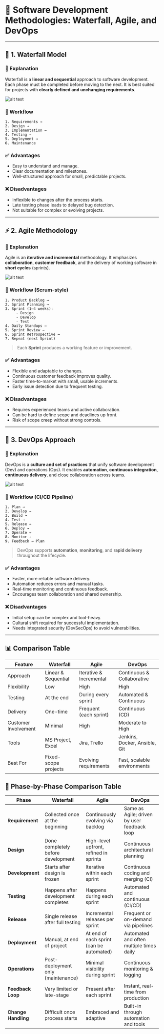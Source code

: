 # 📘 Software Development Methodologies: Waterfall, Agile, and DevOps

---

## 🌊 1. Waterfall Model

### 🔹 Explanation
Waterfall is a **linear and sequential** approach to software development. Each phase must be completed before moving to the next. It is best suited for projects with **clearly defined and unchanging requirements**.

![alt text](image.png)

### 🔁 Workflow
```
1. Requirements → 
2. Design → 
3. Implementation → 
4. Testing → 
5. Deployment → 
6. Maintenance
```

### ✅ Advantages
- Easy to understand and manage.
- Clear documentation and milestones.
- Well-structured approach for small, predictable projects.

### ❌ Disadvantages
- Inflexible to changes after the process starts.
- Late testing phase leads to delayed bug detection.
- Not suitable for complex or evolving projects.

---

## ⚡ 2. Agile Methodology

### 🔹 Explanation
Agile is an **iterative and incremental** methodology. It emphasizes **collaboration**, **customer feedback**, and the delivery of working software in **short cycles** (sprints).

![alt text](image-1.png)

### 🔁 Workflow (Scrum-style)
```
1. Product Backlog → 
2. Sprint Planning → 
3. Sprint (1–4 weeks):
     - Design
     - Develop
     - Test
4. Daily Standups → 
5. Sprint Review → 
6. Sprint Retrospective → 
7. Repeat (next Sprint)
```

> Each **Sprint** produces a working feature or improvement.

### ✅ Advantages
- Flexible and adaptable to changes.
- Continuous customer feedback improves quality.
- Faster time-to-market with small, usable increments.
- Early issue detection due to frequent testing.

### ❌ Disadvantages
- Requires experienced teams and active collaboration.
- Can be hard to define scope and deadlines up front.
- Risk of scope creep without strong controls.

---

## 🚀 3. DevOps Approach

### 🔹 Explanation
DevOps is a **culture and set of practices** that unify software development (Dev) and operations (Ops). It enables **automation**, **continuous integration**, **continuous delivery**, and close collaboration across teams.

![alt text](image-2.png)

### 🔁 Workflow (CI/CD Pipeline)
```
1. Plan → 
2. Develop → 
3. Build → 
4. Test → 
5. Release → 
6. Deploy → 
7. Operate → 
8. Monitor → 
9. Feedback → Plan
```

> DevOps supports **automation**, **monitoring**, and **rapid delivery** throughout the lifecycle.

### ✅ Advantages
- Faster, more reliable software delivery.
- Automation reduces errors and manual tasks.
- Real-time monitoring and continuous feedback.
- Encourages team collaboration and shared ownership.

### ❌ Disadvantages
- Initial setup can be complex and tool-heavy.
- Cultural shift required for successful implementation.
- Needs integrated security (DevSecOps) to avoid vulnerabilities.

---

## 📊 Comparison Table

| Feature              | Waterfall              | Agile                     | DevOps                        |
|----------------------|------------------------|----------------------------|-------------------------------|
| Approach             | Linear & Sequential    | Iterative & Incremental    | Continuous & Collaborative    |
| Flexibility          | Low                    | High                       | High                          |
| Testing              | At the end             | During every sprint        | Automated & Continuous        |
| Delivery             | One-time               | Frequent (each sprint)     | Continuous (CD)               |
| Customer Involvement | Minimal                | High                       | Moderate to High              |
| Tools                | MS Project, Excel      | Jira, Trello               | Jenkins, Docker, Ansible, Git |
| Best For             | Fixed-scope projects   | Evolving requirements      | Fast, scalable environments   |

## 📐 Phase-by-Phase Comparison Table

| Phase              | Waterfall                          | Agile                                   | DevOps                                      |
|--------------------|-------------------------------------|------------------------------------------|---------------------------------------------|
| **Requirement**     | Collected once at the beginning     | Continuously evolving via backlog        | Same as Agile; driven by user feedback loop |
| **Design**          | Done completely before development  | High-level upfront, refined in sprints   | Continuous architectural planning           |
| **Development**     | Starts after design is frozen       | Iterative within each sprint             | Continuous coding and merging (CI)          |
| **Testing**         | Happens after development completes | Happens during each sprint               | Automated and continuous (CI/CD)            |
| **Release**         | Single release after full testing   | Incremental releases per sprint          | Frequent or on-demand via pipelines         |
| **Deployment**      | Manual, at end of project           | At end of each sprint (can be automated) | Automated and often multiple times daily    |
| **Operations**      | Post-deployment only (maintenance)  | Minimal visibility during sprint         | Continuous monitoring & logging             |
| **Feedback Loop**   | Very limited or late-stage          | Present after each sprint                | Instant, real-time from production          |
| **Change Handling** | Difficult once process starts       | Embraced and adaptive                    | Built-in through automation and tools       |

